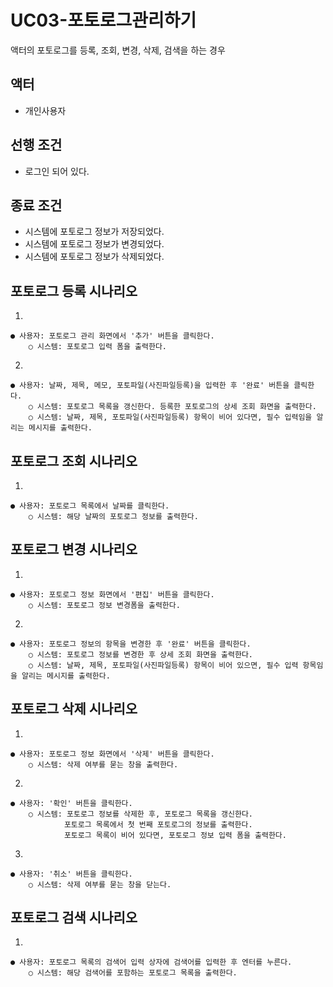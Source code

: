 # UC03-포토로그관리하기
액터의 포토로그를 등록, 조회, 변경, 삭제, 검색을 하는 경우

## 액터
- 개인사용자

## 선행 조건
- 로그인 되어 있다.

## 종료 조건
- 시스템에 포토로그 정보가 저장되었다.
- 시스템에 포토로그 정보가 변경되었다.
- 시스템에 포토로그 정보가 삭제되었다.


## 포토로그 등록 시나리오
1.

    ● 사용자: 포토로그 관리 화면에서 '추가' 버튼을 클릭한다.
        ○ 시스템: 포토로그 입력 폼을 출력한다.

2.

    ● 사용자: 날짜, 제목, 메모, 포토파일(사진파일등록)을 입력한 후 '완료' 버튼을 클릭한다.
        ○ 시스템: 포토로그 목록을 갱신한다. 등록한 포토로그의 상세 조회 화면을 출력한다.
        ○ 시스템: 날짜, 제목, 포토파일(사진파일등록) 항목이 비어 있다면, 필수 입력임을 알리는 메시지를 출력한다.

## 포토로그 조회 시나리오
1.

    ● 사용자: 포토로그 목록에서 날짜를 클릭한다.
        ○ 시스템: 해당 날짜의 포토로그 정보를 출력한다.

## 포토로그 변경 시나리오
1.

    ● 사용자: 포토로그 정보 화면에서 '편집' 버튼을 클릭한다.
        ○ 시스템: 포토로그 정보 변경폼을 출력한다.

2.

    ● 사용자: 포토로그 정보의 항목을 변경한 후 '완료' 버튼을 클릭한다.
        ○ 시스템: 포토로그 정보를 변경한 후 상세 조회 화면을 출력한다.
        ○ 시스템: 날짜, 제목, 포토파일(사진파일등록) 항목이 비어 있으면, 필수 입력 항목임을 알리는 메시지를 출력한다.

## 포토로그 삭제 시나리오
1.

    ● 사용자: 포토로그 정보 화면에서 '삭제' 버튼을 클릭한다.
        ○ 시스템: 삭제 여부를 묻는 창을 출력한다.

2.

    ● 사용자: '확인' 버튼을 클릭한다.
        ○ 시스템: 포토로그 정보를 삭제한 후, 포토로그 목록을 갱신한다.
                포토로그 목록에서 첫 번째 포토로그의 정보를 출력한다.
                포토로그 목록이 비어 있다면, 포토로그 정보 입력 폼을 출력한다.

3.

    ● 사용자: '취소' 버튼을 클릭한다.
        ○ 시스템: 삭제 여부를 묻는 창을 닫는다.

## 포토로그 검색 시나리오
1.

    ● 사용자: 포토로그 목록의 검색어 입력 상자에 검색어를 입력한 후 엔터를 누른다.
        ○ 시스템: 해당 검색어를 포함하는 포토로그 목록을 출력한다.
